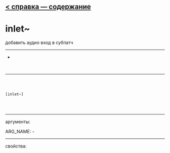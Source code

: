 [< справка — содержание](index.html)
---

# inlet~


добавить аудио вход в субпатч

---

-
<br>


---


```



[inlet~]


            
```

---
аргументы:

ARG_NAME: -<br>

---
свойства:


